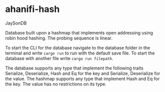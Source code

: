 # ahanifi-hash
JaySonDB

Database built upon a hashmap that implements open addressing using robin hood hashing. The probing sequence is linear.

To start the CLI for the database navigate to the database folder in the terminal and write ```cargo run``` to run with the default save file. To start the database with another file write ```cargo run filepath```.

The database supports any type that implement the following traits Serialize, Deserialize, Hash and Eq for the key and Serialize, Deserialize for the value. The hashmap supports any type that implement Hash and Eq for the key. The value has no restrictions on its type.
